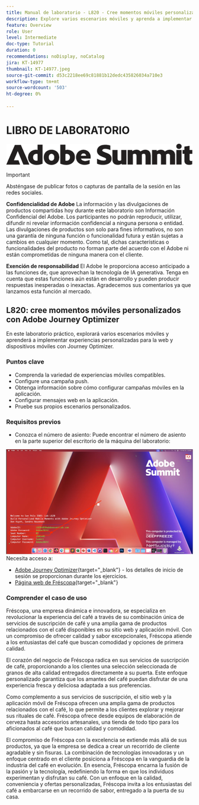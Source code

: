 ```yaml
---
title: Manual de laboratorio - L820 - Cree momentos móviles personalizados con Adobe Journey Optimizer
description: Explore varios escenarios móviles y aprenda a implementar experiencias personalizadas para la web y dispositivos móviles con Journey Optimizer.
feature: Overview
role: User
level: Intermediate
doc-type: Tutorial
duration: 0
recommendations: noDisplay, noCatalog
jira: KT-14977
thumbnail: KT-14977.jpeg
source-git-commit: d53c2218ee69c81881b12dedc435826034a710e3
workflow-type: tm+mt
source-wordcount: '503'
ht-degree: 0%

---
```



# LIBRO DE LABORATORIO

![Adobe Summit: texto alternativo](/help/summit/l820-lab-workbook/assets/adobe-summit.png "Adobe Summit")

>[!IMPORTANT]
>
>Absténgase de publicar fotos o capturas de pantalla de la sesión en las redes sociales.
>
>**Confidencialidad de Adobe**
>La información y las divulgaciones de productos compartidas hoy durante este laboratorio son Información Confidencial del Adobe.
>Los participantes no podrán reproducir, utilizar, difundir ni revelar información confidencial a ninguna persona o entidad.
>Las divulgaciones de productos son solo para fines informativos, no son una garantía de ninguna función o funcionalidad futura y están sujetas a cambios en cualquier momento. Como tal, dichas características o funcionalidades del producto no forman parte del acuerdo con el Adobe ni están comprometidas de ninguna manera con el cliente.
>
>**Exención de responsabilidad**
>El Adobe le proporciona acceso anticipado a las funciones de, que aprovechan la tecnología de IA generativa. Tenga en cuenta que estas funciones aún están en desarrollo y pueden producir respuestas inesperadas o inexactas. Agradecemos sus comentarios ya que lanzamos esta función al mercado.

## L820: cree momentos móviles personalizados con Adobe Journey Optimizer

En este laboratorio práctico, explorará varios escenarios móviles y aprenderá a implementar experiencias personalizadas para la web y dispositivos móviles con Journey Optimizer.

### Puntos clave

* Comprenda la variedad de experiencias móviles compatibles.
* Configure una campaña push.
* Obtenga información sobre cómo configurar campañas móviles en la aplicación.
* Configurar mensajes web en la aplicación.
* Pruebe sus propios escenarios personalizados.

### Requisitos previos

* Conozca el número de asiento: Puede encontrar el número de asiento en la parte superior del escritorio de la máquina del laboratorio:

![Número de puestos](/help/summit/l820-lab-workbook/assets/locate-seat-number.png)
Necesita acceso a:

* [Adobe Journey Optimizer](https://experience.adobe.com/#/@techmarketingdemos/sname:summit-ajo-lab/journey-optimizer/home){target="_blank"}  - los detalles de inicio de sesión se proporcionan durante los ejercicios.
* [Página web de Fréscopa](https://dsn.adobe.com/p/adobe-summit-2024?token=eyJhbGciOiJIUzI1NiIsInR5cCI6IkpXVCJ9.eyJpZCI6ImFub255bW91cyIsImVtYWlsIjoiYW5vbnltb3VzQGFkb2JlLmNvbSIsImlzc3VlciI6InNoYXJlZC1saW5rIiwiYXJnb24iOnsiYWNjZXNzIjoicmVhZC1wcm9qZWN0IiwicHJvamVjdElkIjoiYWRvYmUtc3VtbWl0LTIwMjQifSwiaWF0IjoxNzEwNTI0MTIwLCJleHAiOjE3MTIzMzg1MjB9.q2uGVst6HjJw8SCWl-3pViNzepkdGnNCvGqZnbbkTsY){target="_blank"}


### Comprender el caso de uso

Fréscopa, una empresa dinámica e innovadora, se especializa en revolucionar la experiencia del café a través de su combinación única de servicios de suscripción de café y una amplia gama de productos relacionados con el café disponibles en su sitio web y aplicación móvil. Con un compromiso de ofrecer calidad y sabor excepcionales, Fréscopa atiende a los entusiastas del café que buscan comodidad y opciones de primera calidad.

El corazón del negocio de Fréscopa radica en sus servicios de suscripción de café, proporcionando a los clientes una selección seleccionada de granos de alta calidad entregados directamente a su puerta. Este enfoque personalizado garantiza que los amantes del café puedan disfrutar de una experiencia fresca y deliciosa adaptada a sus preferencias.

Como complemento a sus servicios de suscripción, el sitio web y la aplicación móvil de Fréscopa ofrecen una amplia gama de productos relacionados con el café, lo que permite a los clientes explorar y mejorar sus rituales de café. Fréscopa ofrece desde equipos de elaboración de cerveza hasta accesorios artesanales, una tienda de todo tipo para los aficionados al café que buscan calidad y comodidad.

El compromiso de Fréscopa con la excelencia se extiende más allá de sus productos, ya que la empresa se dedica a crear un recorrido de cliente agradable y sin fisuras. La combinación de tecnologías innovadoras y un enfoque centrado en el cliente posiciona a Fréscopa en la vanguardia de la industria del café en evolución. En esencia, Fréscopa encarna la fusión de la pasión y la tecnología, redefiniendo la forma en que los individuos experimentan y disfrutan su café. Con un enfoque en la calidad, conveniencia y ofertas personalizadas, Fréscopa invita a los entusiastas del café a embarcarse en un recorrido de sabor, entregado a la puerta de su casa.



